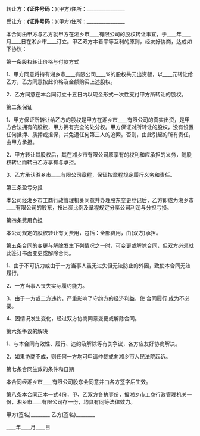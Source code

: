 
 


转让方：____(证件号码：____)(甲方)住所：________________


受让方：____(证件号码：____)(甲方)住所：________________


本合同由甲方与乙方就甲方在湘乡市____有限公司的股权转让事宜，于____年____月____日在湘乡市____订立。甲乙双方本着平等互利的原则，经友好协商，达成如下协议：


第一条股权转让价格与付款方式


1、甲方同意将持有湘乡市____有限公司____%的股权共元出资额，以____元转让给乙方，乙方同意按此价格及金额购买上述股权。


2、乙方同意在本合同订立十五日内以现金形式一次性支付甲方所转让的股权。


第二条保证


1、甲方保证所转让给乙方的股权是甲方在湘乡市____有限公司的真实出资，是甲方合法拥有的股权，甲方拥有完全的处分权。甲方保证对所转让的股权，没有设置任何抵押、质押或担保，并免遭任何第三人的追索。否则，由此引起的所有责任，由甲方承担。


2、甲方转让其股权后，其在湘乡市有限公司原享有的权利和应承担的义务，随股权转让而转由乙方享有与承担。


3、乙方承认湘乡市____有限公司章程，保证按章程规定履行义务和责任。


第三条盈亏分担


本公司经湘乡市工商行政管理机关同意并办理股东变更登记后，乙方即成为湘乡市____有限公司的股东，按出资比例及章程规定分享公司利润与分担亏损。


第四条费用负担


本公司规定的股权转让有关费用，包括：全部费用，由(双方)承担。


第五条合同的变更与解除发生下列情况之一时，可变更或解除合同，但双方必须就此签订书面变更或解除合同。


1、由于不可抗力或由于一方当事人虽无过失但无法防止的外因，致使本合同无法履行。


2、一方当事人丧失实际履约能力。


3、由于一方或二方违约，严重影响了守约方的经济利益，使
合同履行
成为不必要。


4、因情况发生变化，经过双方协商同意变更或解除合同。


第六条争议的解决


1、与本合同有效性、履行、违约及解除等有关争议，各方应友好协商解决。


2、如果协商不成，则任何一方均可申请仲裁或向湘乡市人民法院起诉。


第七条合同生效的条件和日期


本合同经湘乡市____有限公司股东会同意并由各方签字后生效。


第八条本合同正本一式4份，甲、乙双方各执壹份，报湘乡市工商行政管理机关一份，湘乡市____有限公司存一份，均具有同等法律效力。


甲方(签名)________ 乙方(签名)________


____年____月____日
 


 

 
 
 
 
 
  


  
 

  


  


  
 
 
 
 

